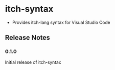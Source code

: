 # itch-syntax
* Provides itch-lang syntax for Visual Studio Code


## Release Notes

### 0.1.0

Initial release of itch-syntax

